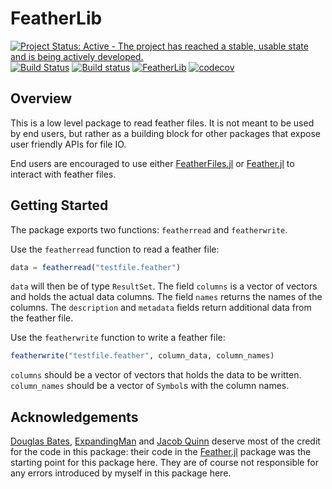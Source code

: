 # FeatherLib

[![Project Status: Active - The project has reached a stable, usable state and is being actively developed.](http://www.repostatus.org/badges/latest/active.svg)](http://www.repostatus.org/#active)
[![Build Status](https://travis-ci.org/queryverse/FeatherLib.jl.svg?branch=master)](https://travis-ci.org/queryverse/FeatherLib.jl)
[![Build status](https://ci.appveyor.com/api/projects/status/wam48ho02aekt3gu/branch/master?svg=true)](https://ci.appveyor.com/project/queryverse/featherlib-jl/branch/master)
[![FeatherLib](http://pkg.julialang.org/badges/FeatherLib_0.6.svg)](http://pkg.julialang.org/?pkg=FeatherLib)
[![codecov](https://codecov.io/gh/queryverse/FeatherLib.jl/branch/master/graph/badge.svg)](https://codecov.io/gh/queryverse/FeatherLib.jl)

## Overview

This is a low level package to read feather files. It is not meant to be used by end users, but rather as a building block for other packages that expose user friendly APIs for file IO.

End users are encouraged to use either [FeatherFiles.jl](https://github.com/queryverse/FeatherFiles.jl) or [Feather.jl](https://github.com/JuliaData/Feather.jl) to interact with feather files.

## Getting Started

The package exports two functions: ``featherread`` and ``featherwrite``.

Use the ``featherread`` function to read a feather file:
````julia
data = featherread("testfile.feather")
````

``data`` will then be of type ``ResultSet``. The field ``columns`` is a vector of vectors and holds the actual data columns. The field ``names`` returns the names of the columns. The ``description`` and ``metadata`` fields return additional data from the feather file.

Use the ``featherwrite`` function to write a feather file:
````julia
featherwrite("testfile.feather", column_data, column_names)
````

``columns`` should be a vector of vectors that holds the data to be written. ``column_names`` should be a vector of ``Symbol``s with the column names.

## Acknowledgements

[Douglas Bates](https://github.com/dmbates), [ExpandingMan](https://github.com/ExpandingMan) and [Jacob Quinn](https://github.com/quinnj) deserve most of the credit for the code in this package: their code in the [Feather.jl](https://github.com/JuliaData/Feather.jl) package was the starting point for this package here. They are of course not responsible for any errors introduced by myself in this package here.
